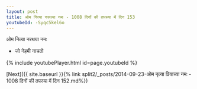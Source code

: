 ```yaml
---
layout: post
title: ओम नित्या नरथया नमः - 1008 दिनों की तपस्या में दिन 153
youtubeId: -Syqc5kel6o
---
```

 
 
 ओम नित्या नरथया नमः  
 
 -  जो नेहमी नाचतो 
 
  
 
  
 
 
 
 
 
 


{% include youtubePlayer.html id=page.youtubeId %}
 
[Next]({{ site.baseurl }}{% link  split2/_posts/2014-09-23-ओम नृत्या प्रियाच्या नमः - 1008 दिनों की तपस्या में दिन 152.md%})
 
